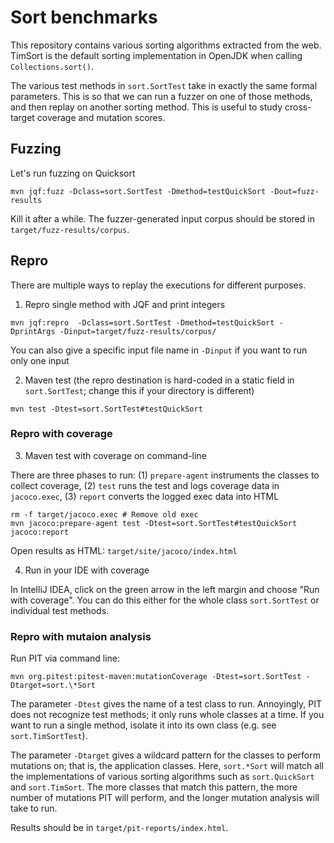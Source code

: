# Sort benchmarks

This repository contains various sorting algorithms extracted from the web. TimSort is the default sorting implementation in OpenJDK when calling `Collections.sort()`.

The various test methods in `sort.SortTest` take in exactly the same formal parameters. This is so that we can run a fuzzer on one of those methods, and then replay on another sorting method. This is useful to study cross-target coverage and mutation scores.

## Fuzzing

Let's run fuzzing on Quicksort
```
mvn jqf:fuzz -Dclass=sort.SortTest -Dmethod=testQuickSort -Dout=fuzz-results
```

Kill it after a while. The fuzzer-generated input corpus should be stored in `target/fuzz-results/corpus`.

## Repro

There are multiple ways to replay the executions for different purposes.

1. Repro single method with JQF and print integers

```
mvn jqf:repro  -Dclass=sort.SortTest -Dmethod=testQuickSort -DprintArgs -Dinput=target/fuzz-results/corpus/
```

You can also give a specific input file name in `-Dinput` if you want to run only one input

2. Maven test (the repro destination is hard-coded in a static field in `sort.SortTest`; change this if your directory is different)
```
mvn test -Dtest=sort.SortTest#testQuickSort
```

### Repro with coverage

3. Maven test with coverage on command-line

There are three phases to run: (1) `prepare-agent` instruments the classes to collect coverage, (2) `test` runs the test and logs coverage data in `jacoco.exec`, (3) `report` converts the logged exec data into HTML

```
rm -f target/jacoco.exec # Remove old exec
mvn jacoco:prepare-agent test -Dtest=sort.SortTest#testQuickSort jacoco:report
```

Open results as HTML: `target/site/jacoco/index.html`

4. Run in your IDE with coverage

In IntelliJ IDEA, click on the green arrow in the left margin and choose "Run with coverage". You can do this either for the whole class `sort.SortTest` or individual test methods.

### Repro with mutaion analysis

Run PIT via command line:

```
mvn org.pitest:pitest-maven:mutationCoverage -Dtest=sort.SortTest -Dtarget=sort.\*Sort
```

The parameter `-Dtest` gives the name of a test class to run. Annoyingly, PIT does not recognize test methods; it only runs whole classes at a time. If you want to run a single method, isolate it into its own class (e.g. see `sort.TimSortTest`).

The parameter `-Dtarget` gives a wildcard pattern for the classes to perform mutations on; that is, the application classes. Here, `sort.*Sort` will match all the implementations of various sorting algorithms such as `sort.QuickSort` and `sort.TimSort`. The more classes that match this pattern, the more number of mutations PIT will perform, and the longer mutation analysis will take to run.

Results should be in `target/pit-reports/index.html`. 
